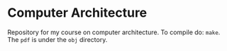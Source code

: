 # Computer Architecture
Repository for my course on computer architecture.
To compile do: `make`. The `pdf` is under the `obj` directory.

